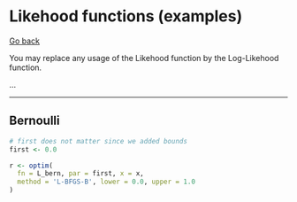 # Likehood functions (examples)

[Go back](../index.md#estimators-and-likehood)

You may replace any usage of the Likehood function
by the Log-Likehood function.

...

<hr class="sl">

## Bernoulli

```r
# first does not matter since we added bounds
first <- 0.0

r <- optim(
  fn = L_bern, par = first, x = x,
  method = 'L-BFGS-B', lower = 0.0, upper = 1.0
)
```